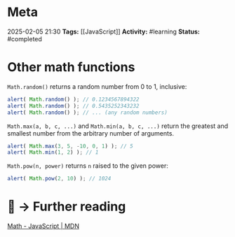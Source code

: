 # Meta
2025-02-05 21:30
**Tags:** [[JavaScript]]
**Activity:** #learning 
**Status:** #completed 

# Other math functions

`Math.random()` returns a random number from 0 to 1, inclusive:
```JavaScript title:example.js
alert( Math.random() ); // 0.1234567894322
alert( Math.random() ); // 0.5435252343232
alert( Math.random() ); // ... (any random numbers)
```

`Math.max(a, b, c, ...)` and `Math.min(a, b, c, ...)` return the greatest and smallest number from the arbitrary number of arguments.
```JavaScript title:example.js
alert( Math.max(3, 5, -10, 0, 1) ); // 5
alert( Math.min(1, 2) ); // 1
```

`Math.pow(n, power)` returns `n` raised to the given power:
```JavaScript title:example.js
alert( Math.pow(2, 10) ); // 1024
```

# 📑 → Further reading
[Math - JavaScript | MDN](https://developer.mozilla.org/en-US/docs/Web/JavaScript/Reference/Global_Objects/Math)
